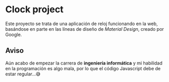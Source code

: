 # Clock project

Este proyecto se trata de una aplicación de reloj funcionando en la web, basándose en parte en las líneas de diseño de _Material Design_, creado por Google.

## Aviso

Aún acabo de empezar la carrera de **ingeniería informática** y mi habilidad en la programación es algo mala, por lo que el código Javascript debe de estar regular...:sweat_smile:
